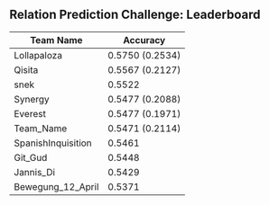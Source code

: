 ## Relation Prediction Challenge: Leaderboard

| Team Name | Accuracy |
|-----------|----------|
| Lollapaloza | 0.5750 (0.2534) |
| Qisita | 0.5567 (0.2127) |
| snek | 0.5522 |
| Synergy | 0.5477 (0.2088) |
| Everest | 0.5477 (0.1971) |
| Team_Name | 0.5471 (0.2114) |
| SpanishInquisition | 0.5461 |
| Git_Gud | 0.5448 |
| Jannis_Di | 0.5429 |
| Bewegung_12_April | 0.5371 |
